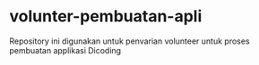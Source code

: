 # volunter-pembuatan-apli
Repository ini digunakan untuk penvarian volunteer untuk proses pembuatan applikasi Dicoding
